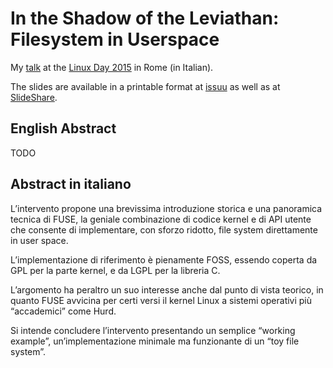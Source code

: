 # In the Shadow of the Leviathan: Filesystem in Userspace

My [talk](https://robertoreale.me/linux-day-2015) at the [Linux Day 2015](http://lug.uniroma2.it/ld15/) in Rome (in Italian).

The slides are available in a printable format at [issuu](https://issuu.com/roberto-reale/docs/linux-day-2015) as well as at [SlideShare](https://www.slideshare.net/robertoreale/allombra-del-leviatano-filesystem-in-userspace).

## English Abstract

TODO

## Abstract in italiano

L’intervento propone una brevissima introduzione storica e una panoramica tecnica di FUSE, la geniale combinazione di codice kernel e di API utente che consente di implementare, con sforzo ridotto, file system direttamente in user space.

L’implementazione di riferimento è pienamente FOSS, essendo coperta da GPL per la parte kernel, e da LGPL per la libreria C.

L’argomento ha peraltro un suo interesse anche dal punto di vista teorico, in quanto FUSE avvicina per certi versi il kernel Linux a sistemi operativi più “accademici” come Hurd.

Si intende concludere l’intervento presentando un semplice “working example”, un’implementazione minimale ma funzionante di un “toy file system”.
